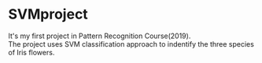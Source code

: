 # SVMproject
It's my first project in Pattern Recognition Course(2019).        
The project uses SVM classification approach to indentify the three species of Iris flowers.
